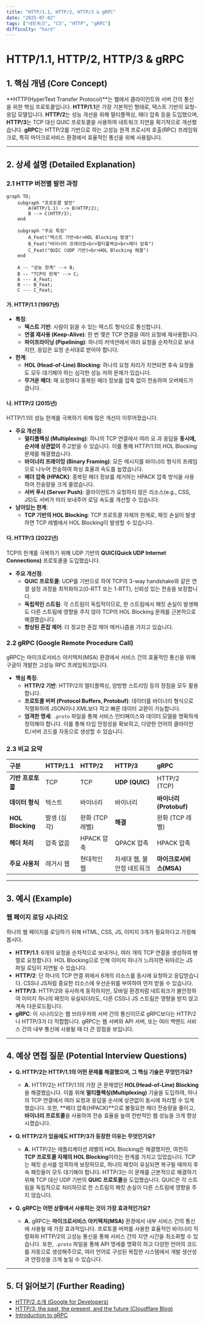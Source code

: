 ```yaml
---
title: "HTTP/1.1, HTTP/2, HTTP/3 & gRPC"
date: "2025-07-02"
tags: ["네트워크", "CS", "HTTP", "gRPC"]
difficulty: "hard"
---
```


# HTTP/1.1, HTTP/2, HTTP/3 & gRPC

## 1. 핵심 개념 (Core Concept)

**HTTP(HyperText Transfer Protocol)**는 웹에서 클라이언트와 서버 간의 통신을 위한 핵심 프로토콜입니다. **HTTP/1.1**은 가장 기본적인 형태로, 텍스트 기반의 요청-응답 모델입니다. **HTTP/2**는 성능 개선을 위해 멀티플렉싱, 헤더 압축 등을 도입했으며, **HTTP/3**는 TCP 대신 QUIC 프로토콜을 사용하여 네트워크 지연을 획기적으로 개선했습니다. **gRPC**는 HTTP/2를 기반으로 하는 고성능 원격 프로시저 호출(RPC) 프레임워크로, 특히 마이크로서비스 환경에서 효율적인 통신을 위해 사용됩니다.

---

## 2. 상세 설명 (Detailed Explanation)

### 2.1 HTTP 버전별 발전 과정

```mermaid
graph TD;
    subgraph "프로토콜 발전"
        A(HTTP/1.1) --> B(HTTP/2);
        B --> C(HTTP/3);
    end

    subgraph "주요 특징"
        A_Feat("텍스트 기반<br>HOL Blocking 발생")
        B_Feat("바이너리 프레이밍<br>멀티플렉싱<br>헤더 압축")
        C_Feat("QUIC (UDP 기반)<br>HOL Blocking 해결")
    end

    A -- "성능 한계" --> B;
    B -- "TCP의 한계" --> C;
    A --- A_Feat;
    B --- B_Feat;
    C --- C_Feat;
```

#### 가. HTTP/1.1 (1997년)

*   **특징**:
    *   **텍스트 기반**: 사람이 읽을 수 있는 텍스트 형식으로 통신합니다.
    *   **연결 재사용 (Keep-Alive)**: 한 번 맺은 TCP 연결을 여러 요청에 재사용합니다.
    *   **파이프라이닝 (Pipelining)**: 하나의 커넥션에서 여러 요청을 순차적으로 보내지만, 응답은 요청 순서대로 받아야 합니다.
*   **한계**:
    *   **HOL (Head-of-Line) Blocking**: 하나의 요청 처리가 지연되면 후속 요청들도 모두 대기해야 하는 심각한 성능 저하 문제가 있습니다.
    *   **무거운 헤더**: 매 요청마다 중복된 헤더 정보를 압축 없이 전송하여 오버헤드가 큽니다.

#### 나. HTTP/2 (2015년)

HTTP/1.1의 성능 한계를 극복하기 위해 많은 개선이 이루어졌습니다.

*   **주요 개선점**:
    *   **멀티플렉싱 (Multiplexing)**: 하나의 TCP 연결에서 여러 요   과 응답을 **동시에, 순서에 상관없이** 주고받을 수 있습니다. 이를 통해 HTTP/1.1의 HOL Blocking 문제를 해결했습니다.
    *   **바이너리 프레이밍 (Binary Framing)**: 모든 메시지를 바이너리 형식의 프레임으로 나누어 전송하여 파싱 효율과 속도를 높였습니다.
    *   **헤더 압축 (HPACK)**: 중복된 헤더 정보를 제거하는 HPACK 압축 방식을 사용하여 전송량을 크게 줄였습니다.
    *   **서버 푸시 (Server Push)**: 클라이언트가 요청하지 않은 리소스(e.g., CSS, JS)도 서버가 미리 보내주어 로딩 속도를 개선할 수 있습니다.
*   **남아있는 한계**:
    *   **TCP 기반의 HOL Blocking**: TCP 프로토콜 자체의 한계로, 패킷 손실이 발생하면 TCP 레벨에서 HOL Blocking이 발생할 수 있습니다.

#### 다. HTTP/3 (2022년)

TCP의 한계를 극복하기 위해 UDP 기반의 **QUIC(Quick UDP Internet Connections)** 프로토콜을 도입했습니다.

*   **주요 개선점**:
    *   **QUIC 프로토콜**: UDP를 기반으로 하여 TCP의 3-way handshake와 같은 연결 설정 과정을 최적화하고(0-RTT 또는 1-RTT), 신뢰성 있는 전송을 보장합니다.
    *   **독립적인 스트림**: 각 스트림이 독립적이므로, 한 스트림에서 패킷 손실이 발생해도 다른 스트림에 영향을 주지 않아 TCP의 HOL Blocking 문제를 근본적으로 해결했습니다.
    *   **향상된 혼잡 제어**: 더 정교한 혼잡 제어 메커니즘을 가지고 있습니다.

### 2.2 gRPC (Google Remote Procedure Call)

gRPC는 마이크로서비스 아키텍처(MSA) 환경에서 서비스 간의 효율적인 통신을 위해 구글이 개발한 고성능 RPC 프레임워크입니다.

*   **핵심 특징**:
    *   **HTTP/2 기반**: HTTP/2의 멀티플렉싱, 양방향 스트리밍 등의 장점을 모두 활용합니다.
    *   **프로토콜 버퍼 (Protocol Buffers, Protobuf)**: 데이터를 바이너리 형식으로 직렬화하여 JSON이나 XML보다 작고 빠른 데이터 교환이 가능합니다.
    *   **엄격한 명세**: `.proto` 파일을 통해 서비스 인터페이스와 데이터 모델을 명확하게 정의해야 합니다. 이를 통해 타입 안정성을 확보하고, 다양한 언어의 클라이언트/서버 코드를 자동으로 생성할 수 있습니다.

### 2.3 비교 요약

| 구분 | HTTP/1.1 | HTTP/2 | HTTP/3 | gRPC |
| :--- | :--- | :--- | :--- | :--- |
| **기반 프로토콜** | TCP | TCP | **UDP (QUIC)** | HTTP/2 (TCP) |
| **데이터 형식** | 텍스트 | 바이너리 | 바이너리 | **바이너리 (Protobuf)** |
| **HOL Blocking** | 발생 (심각) | 완화 (TCP 레벨) | **해결** | 완화 (TCP 레벨) |
| **헤더 처리** | 압축 없음 | HPACK 압축 | QPACK 압축 | HPACK 압축 |
| **주요 사용처** | 레거시 웹 | 현대적인 웹 | 차세대 웹, 불안정 네트워크 | **마이크로서비스(MSA)** |

---

## 3. 예시 (Example)

### 웹 페이지 로딩 시나리오

하나의 웹 페이지를 로딩하기 위해 HTML, CSS, JS, 이미지 3개가 필요하다고 가정해봅시다.

*   **HTTP/1.1**: 6개의 요청을 순차적으로 보내거나, 여러 개의 TCP 연결을 생성하여 병렬로 요청합니다. HOL Blocking으로 인해 이미지 하나가 느려지면 뒤따르는 JS 파일 로딩이 지연될 수 있습니다.
*   **HTTP/2**: 단 하나의 TCP 연결 위에서 6개의 리소스를 동시에 요청하고 응답받습니다. CSS나 JS처럼 중요한 리소스에 우선순위를 부여하여 먼저 받을 수 있습니다.
*   **HTTP/3**: HTTP/2와 유사하게 동작하지만, 모바일 환경처럼 네트워크가 불안정하여 이미지 하나의 패킷이 유실되더라도, 다른 CSS나 JS 스트림은 영향을 받지 않고 계속 다운로드됩니다.
*   **gRPC**: 이 시나리오는 웹 브라우저와 서버 간의 통신이므로 gRPC보다는 HTTP/2나 HTTP/3가 더 적합합니다. gRPC는 웹 서버와 API 서버, 또는 여러 백엔드 서비스 간의 내부 통신에 사용될 때 더 큰 장점을 보입니다.

---

## 4. 예상 면접 질문 (Potential Interview Questions)

*   **Q. HTTP/2는 HTTP/1.1의 어떤 문제를 해결했으며, 그 핵심 기술은 무엇인가요?**
    *   **A.** HTTP/2는 HTTP/1.1의 가장 큰 문제였던 **HOL(Head-of-Line) Blocking**을 해결했습니다. 이를 위해 **멀티플렉싱(Multiplexing)** 기술을 도입하여, 하나의 TCP 연결에서 여러 요청과 응답을 순서에 상관없이 동시에 처리할 수 있게 했습니다. 또한, **헤더 압축(HPACK)**으로 불필요한 헤더 전송량을 줄이고, **바이너리 프로토콜**을 사용하여 전송 효율을 높여 전반적인 웹 성능을 크게 향상시켰습니다.

*   **Q. HTTP/2가 있음에도 HTTP/3가 등장한 이유는 무엇인가요?**
    *   **A.** HTTP/2는 애플리케이션 레벨의 HOL Blocking은 해결했지만, 여전히 **TCP 프로토콜 자체의 HOL Blocking**이라는 한계를 가지고 있었습니다. TCP는 패킷 순서를 엄격하게 보장하므로, 하나의 패킷이 유실되면 복구될 때까지 후속 패킷들이 모두 대기해야 합니다. HTTP/3는 이 문제를 근본적으로 해결하기 위해 TCP 대신 UDP 기반의 **QUIC 프로토콜**을 도입했습니다. QUIC은 각 스트림을 독립적으로 처리하므로 한 스트림의 패킷 손실이 다른 스트림에 영향을 주지 않습니다.

*   **Q. gRPC는 어떤 상황에서 사용하는 것이 가장 효과적인가요?**
    *   **A.** gRPC는 **마이크로서비스 아키텍처(MSA)** 환경에서 내부 서비스 간의 통신에 사용될 때 가장 효과적입니다. 프로토콜 버퍼를 사용한 효율적인 바이너리 직렬화와 HTTP/2의 고성능 통신을 통해 서비스 간의 지연 시간을 최소화할 수 있습니다. 또한, `.proto` 파일을 통해 API 명세를 명확히 하고 다양한 언어의 코드를 자동으로 생성해주므로, 여러 언어로 구성된 복잡한 시스템에서 개발 생산성과 안정성을 크게 높일 수 있습니다.

---

## 5. 더 읽어보기 (Further Reading)

*   [HTTP/2 소개 (Google for Developers)](https://developers.google.com/web/fundamentals/performance/http2?hl=ko)
*   [HTTP/3: the past, the present, and the future (Cloudflare Blog)](https://blog.cloudflare.com/http3-the-past-the-present-and-the-future/)
*   [Introduction to gRPC](https://grpc.io/docs/what-is-grpc/introduction/)